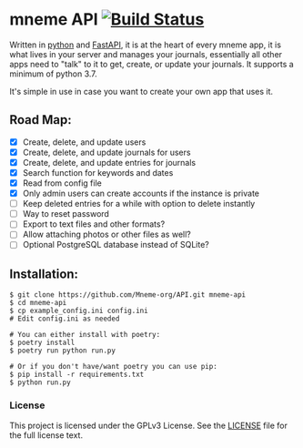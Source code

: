 # mneme API [![Build Status](https://travis-ci.com/Mneme-org/API.svg?branch=master)](https://travis-ci.com/Mneme-org/API)

Written in [python](https://www.python.org/) and [FastAPI](https://fastapi.tiangolo.com/), it is at the heart of every mneme app, it is what lives in your server and manages your journals, 
essentially all other apps need to "talk" to it to get, create, or update your journals. It supports a minimum of python 3.7.

It's simple in use in case you want to create your own app that uses it.


## Road Map:
* [x] Create, delete, and update users
* [x] Create, delete, and update journals for users
* [x] Create, delete, and update entries for journals
* [x] Search function for keywords and dates
* [x] Read from config file
* [x] Only admin users can create accounts if the instance is private 
* [ ] Keep deleted entries for a while with option to delete instantly
* [ ] Way to reset password
* [ ] Export to text files and other formats?
* [ ] Allow attaching photos or other files as well?
* [ ] Optional PostgreSQL database instead of SQLite?

## Installation:
```shell script
$ git clone https://github.com/Mneme-org/API.git mneme-api
$ cd mneme-api
$ cp example_config.ini config.ini
# Edit config.ini as needed 

# You can either install with poetry:
$ poetry install
$ poetry run python run.py

# Or if you don't have/want poetry you can use pip:
$ pip install -r requirements.txt
$ python run.py
```


 ### License
 This project is licensed under the GPLv3 License. See the [LICENSE](https://github.com/Mneme-org/mneme-server/blob/master/LICENSE) file for the full license text.
